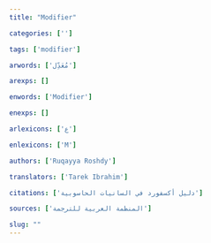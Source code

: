 ```yaml
---
title: "Modifier"

categories: ['']

tags: ['modifier']

arwords: ['مُعَدِّل']

arexps: []

enwords: ['Modifier']

enexps: []

arlexicons: ['ع']

enlexicons: ['M']

authors: ['Ruqayya Roshdy']

translators: ['Tarek Ibrahim']

citations: ['دليل أكسفورد في السانيات الحاسوبية']

sources: ['المنظمة العربية للترجمة']

slug: ""
---
```

